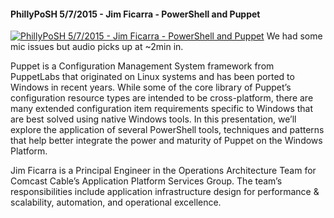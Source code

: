 ﻿#### PhillyPoSH 5/7/2015 - Jim Ficarra - PowerShell and Puppet

[![PhillyPoSH 5/7/2015 - Jim Ficarra - PowerShell and Puppet](https://i2.ytimg.com/vi/yBX20V4fSZ8/hqdefault.jpg "PhillyPoSH 5/7/2015 - Jim Ficarra - PowerShell and Puppet")](https://www.youtube.com/watch?v=yBX20V4fSZ8)
We had some mic issues but audio picks up at ~2min in.

Puppet is a Configuration Management System framework from PuppetLabs that originated on Linux systems and has been ported to Windows in recent years. While some of the core library of Puppet’s configuration resource types are intended to be cross-platform, there are many extended configuration item requirements specific to Windows that are best solved using native Windows tools. In this presentation, we’ll explore the application of several PowerShell tools, techniques and patterns that help better integrate the power and maturity of Puppet on the Windows Platform.

Jim Ficarra is a Principal Engineer in the Operations Architecture Team for Comcast Cable’s Application Platform Services Group. The team’s responsibilities include application infrastructure design for performance & scalability, automation, and operational excellence.


